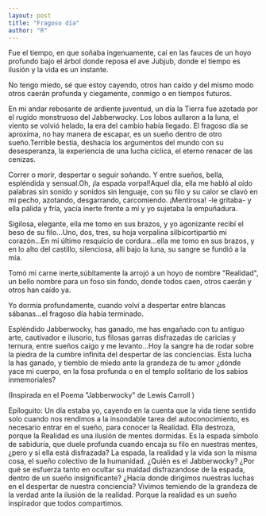 ```yaml
---
layout: post
title: "Fragoso día"
author: "R"
---
```


Fue el tiempo, en que soñaba ingenuamente, caí en las fauces de un hoyo profundo bajo el árbol donde reposa el ave Jubjub, donde el tiempo es ilusión y la vida es un instante.

No tengo miedo, sé que estoy cayendo, otros han caído y del mismo modo otros caerán profunda y ciegamente, conmigo o en tiempos futuros.

En mi andar rebosante de ardiente juventud, un día la Tierra fue azotada por el rugido monstruoso del Jabberwocky. Los lobos aullaron a la luna, el viento se volvió helado, la era del cambio había llegado. El fragoso día se aproxima, no hay manera de escapar, es un sueño dentro de otro sueño.Terrible bestia, deshacía los argumentos del mundo con su desesperanza, la experiencia de una lucha cíclica, el eterno renacer de las cenizas.

Correr o morir, despertar o seguir soñando. Y entre sueños, bella, espléndida y sensual.Oh, ¡la espada vorpal!Aquel día, ella me habló al oído palabras sin sonido y sonidos sin lenguaje, con su filo y su calor se clavó en mi pecho, azotando, desgarrando, carcomiendo. ¡Mentirosa! -le gritaba- y ella pálida y fría, yacía inerte frente a mí y yo sujetaba la empuñadura.

Sigilosa, elegante, ella me tomo en sus brazos, y yo agonizante recibí el beso de su filo...Uno, dos, tres, su hoja vorpalina silbicortipartiò mi corazón...En mi último resquicio de cordura...ella me tomo en sus brazos, y en lo alto del castillo, silenciosa, alli bajo la luna, su sangre se fundió a la mía.
 
Tomó mi carne inerte,súbitamente la arrojó a un hoyo de nombre "Realidad", un bello nombre para un foso sin fondo, donde todos caen, otros caerán y otros han caído ya.

Yo dormía profundamente, cuando volví a despertar entre blancas sábanas…el fragoso día había terminado.
 
Espléndido Jabberwocky, has ganado, me has engañado con tu antiguo arte, cautivador e ilusorio, tus filosas garras disfrazadas de caricias y ternura, entre sueños caigo y me levanto…Hoy la sangre ha de rodar sobre la piedra de la cumbre infinita del despertar de las conciencias. Esta lucha la has ganado, y tiemblo de miedo ante la grandeza de tu amor ¿dónde yace mi cuerpo, en la fosa profunda o en el templo solitario de los sabios inmemoriales?

 
(Inspirada en el Poema  "Jabberwocky" de Lewis Carroll )

Epíloguito: Un día estaba yo, cayendo en la cuenta que la vida tiene sentido solo cuando nos rendimos a la insondable tarea del autoconocimiento, es necesario entrar en el sueño, para conocer la Realidad. Ella destroza, porque la Realidad es una ilusión de mentes dormidas. Es la espada símbolo de sabiduría, que duele profunda cuando encaja su filo en nuestras mentes, ¿pero y si ella está disfrazada? La espada, la realidad y la vida son la misma cosa, el sueño colectivo de la humanidad. ¿Quién es el Jabberwocky? ¿Por qué se esfuerza tanto en ocultar su maldad disfrazandose de la espada, dentro de un sueño insignificante? ¿Hacía donde dirigimos nuestras luchas en el despertar de nuestra conciencia? Vivimos temiendo de la grandeza de la verdad ante la ilusión de la realidad. Porque la realidad es un sueño inspirador que todos compartimos.
